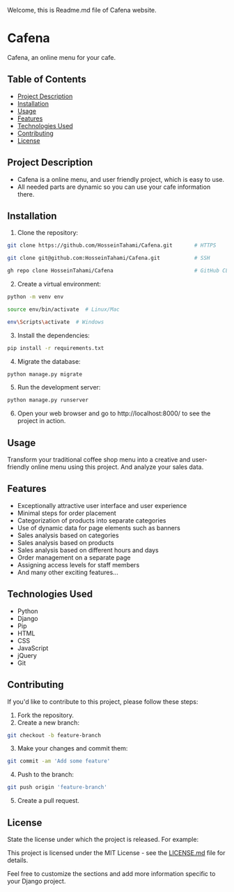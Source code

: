 Welcome, this is Readme.md file of Cafena website.

# Cafena

Cafena, an online menu for your cafe.

## Table of Contents

- [Project Description](#project-description)
- [Installation](#installation)
- [Usage](#usage)
- [Features](#features)
- [Technologies Used](#technologies-used)
- [Contributing](#contributing)
- [License](#license)

## Project Description

- Cafena is a online menu, and user friendly project, which is easy to use.
- All needed parts are dynamic so you can use your cafe information there.

## Installation

1. Clone the repository:
```bash 
git clone https://github.com/HosseinTahami/Cafena.git       # HTTPS
``` 
```bash 
git clone git@github.com:HosseinTahami/Cafena.git           # SSH
```
```bash
gh repo clone HosseinTahami/Cafena                          # GitHub CLI
```
2. Create a virtual environment:
```bash 
python -m venv env
```
```bash
source env/bin/activate  # Linux/Mac
```
```bash
env\Scripts\activate  # Windows
```
3. Install the dependencies:
```bash
pip install -r requirements.txt
```
4. Migrate the database:
```bash
python manage.py migrate
```
5. Run the development server:
```bash
python manage.py runserver
```
6. Open your web browser and go to http://localhost:8000/ to see the project in action.

## Usage

Transform your traditional coffee shop menu into a creative and user-friendly online menu using this project. And analyze your sales data.

## Features

- Exceptionally attractive user interface and user experience
- Minimal steps for order placement
- Categorization of products into separate categories
- Use of dynamic data for page elements such as banners
- Sales analysis based on categories
- Sales analysis based on products
- Sales analysis based on different hours and days
- Order management on a separate page
- Assigning access levels for staff members
- And many other exciting features...

## Technologies Used

- Python 
- Django 
- Pip 
- HTML 
- CSS 
- JavaScript 
- jQuery 
- Git

## Contributing

If you'd like to contribute to this project, please follow these steps:

1. Fork the repository.
2. Create a new branch:
```bash 
git checkout -b feature-branch 
```
3. Make your changes and commit them:  
```bash 
git commit -am 'Add some feature'
```

4. Push to the branch:
```bash 
git push origin 'feature-branch' 
```
5. Create a pull request.

## License

State the license under which the project is released. For example:

This project is licensed under the MIT License - see the [LICENSE.md](LICENSE.md) file for details.

Feel free to customize the sections and add more information specific to your Django project.
